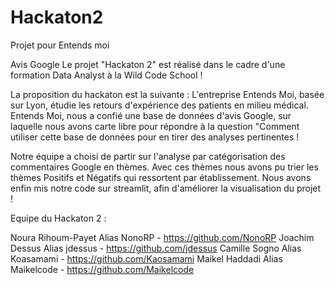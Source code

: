 # Hackaton2
Projet pour Entends moi

Avis Google Le projet "Hackaton 2" est réalisé dans le cadre d'une formation Data Analyst à la Wild Code School !

La proposition du hackaton est la suivante : L'entreprise Entends Moi, basée sur Lyon, étudie les retours d'expérience des patients en milieu médical. Entends Moi, nous a confié une base de données d'avis Google, sur laquelle nous avons carte libre pour répondre à la question "Comment utiliser cette base de données pour en tirer des analyses pertinentes !

Notre équipe a choisi de partir sur l'analyse par catégorisation des commentaires Google en thèmes. Avec ces thèmes nous avons pu trier les thèmes Positifs et Négatifs qui ressortent par établissement. Nous avons enfin mis notre code sur streamlit, afin d'améliorer la visualisation du projet !

Equipe du Hackaton 2 :

Noura Rihoum-Payet Alias NonoRP - https://github.com/NonoRP Joachim Dessus Alias jdessus - https://github.com/jdessus Camille Sogno Alias Koasamami - https://github.com/Kaosamami Maikel Haddadi Alias Maikelcode - https://github.com/Maikelcode
